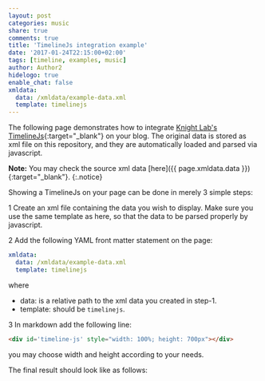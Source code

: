 ```yaml
---
layout: post
categories: music
share: true
comments: true
title: 'TimelineJs integration example'
date: '2017-01-24T22:15:00+02:00'
tags: [timeline, examples, music]
author: Author2
hidelogo: true
enable_chat: false
xmldata: 
  data: /xmldata/example-data.xml
  template: timelinejs
---
```

The following page demonstrates how to integrate [Knight Lab's TimelineJs](https://timeline.knightlab.com){:target="_blank"} on your blog. The original data is stored as xml file on this repository, and they are automatically loaded and parsed via javascript.

**Note:** You may check the source xml data [<i class="fa fa-link"></i>here]({{ page.xmldata.data }}){:target="_blank"}.
{:.notice}

Showing a TimelineJs on your page can be done in merely 3 simple steps:

1 Create an xml file containing the data you wish to display. Make sure you use the same template as here, so that the data to be parsed properly by javascript.

2 Add the following YAML front matter statement on the page:

```yaml
xmldata: 
  data: /xmldata/example-data.xml
  template: timelinejs
```
where 
* data: is a relative path to the xml data you created in step-1.
* template: should be `timelinejs`.

3 In markdown add the following line:

```html
<div id='timeline-js' style="width: 100%; height: 700px"></div>
```
you may choose width and height according to your needs.

The final result should look like as follows:

<div id='timeline-js' style="width: 100%; height: 700px"></div>
